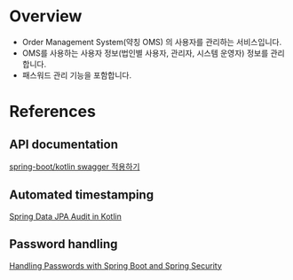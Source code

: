 # Overview
- Order Management System(약칭 OMS) 의 사용자를 관리하는 서비스입니다.
- OMS를 사용하는 사용자 정보(법인별 사용자, 관리자, 시스템 운영자) 정보를 관리합니다.
- 패스워드 관리 기능을 포함합니다.

# References

## API documentation
[spring-boot/kotlin swagger 적용하기](https://cholol.tistory.com/578)

## Automated timestamping
[Spring Data JPA Audit in Kotlin](https://kapentaz.github.io/jpa/kotlin/Spring-Data-JPA-Audit-in-Kotlin/#)

## Password handling
[Handling Passwords with Spring Boot and Spring Security](https://reflectoring.io/spring-security-password-handling/)